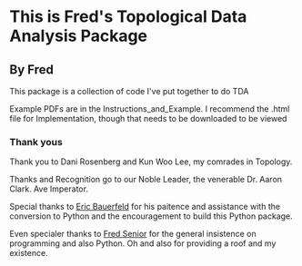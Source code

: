 # This is Fred's Topological Data Analysis Package
## By Fred

This package is a collection of code I've put together to do TDA

Example PDFs are in the Instructions_and_Example.
I recommend the .html file for Implementation, though that needs to be downloaded to be viewed

### Thank yous
Thank you to Dani Rosenberg and Kun Woo Lee, my comrades in Topology.

Thanks and Recognition go to our Noble Leader, the venerable Dr. Aaron Clark. Ave Imperator.

Special thanks to [Eric Bauerfeld](https://github.com/Didericis) for his paitence and assistance with the conversion to Python and the encouragement to build this Python package.

Even specialer thanks to [Fred Senior](https://github.com/fkaesmann) for the general insistence on programming and also Python.
Oh and also for providing a roof and my existence. 
